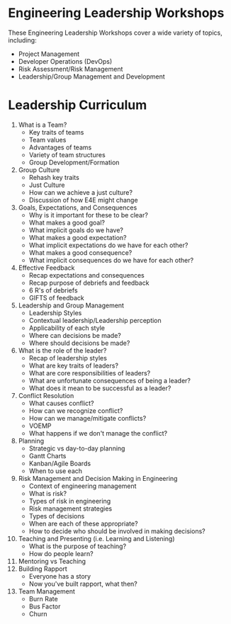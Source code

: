 # Engineering Leadership Workshops
These Engineering Leadership Workshops cover a wide variety of topics, including:
- Project Management
- Developer Operations (DevOps)
- Risk Assessment/Risk Management
- Leadership/Group Management and Development

# Leadership Curriculum
1. What is a Team?
    - Key traits of teams
    - Team values
    - Advantages of teams
    - Variety of team structures
    - Group Development/Formation
2. Group Culture
    - Rehash key traits
    - Just Culture
    - How can we achieve a just culture?
    - Discussion of how E4E might change
3. Goals, Expectations, and Consequences
    - Why is it important for these to be clear?
    - What makes a good goal?
    - What implicit goals do we have?
    - What makes a good expectation?
    - What implicit expectations do we have for each other?
    - What makes a good consequence?
    - What implicit consequences do we have for each other?
4. Effective Feedback
    - Recap expectations and consequences
    - Recap purpose of debriefs and feedback
    - 6 R's of debriefs
    - GIFTS of feedback
5. Leadership and Group Management
    - Leadership Styles
    - Contextual leadership/Leadership perception
    - Applicability of each style
    - Where can decisions be made?
    - Where should decisions be made?
6. What is the role of the leader?
    - Recap of leadership styles
    - What are key traits of leaders?
    - What are core responsibilities of leaders?
    - What are unfortunate consequences of being a leader?
    - What does it mean to be successful as a leader?
7. Conflict Resolution
    - What causes conflict?
    - How can we recognize conflict?
    - How can we manage/mitigate conflicts?
    - VOEMP
    - What happens if we don't manage the conflict?
8. Planning
    - Strategic vs day-to-day planning
    - Gantt Charts
    - Kanban/Agile Boards
    - When to use each
9. Risk Management and Decision Making in Engineering
    - Context of engineering management
    - What is risk?
    - Types of risk in engineering
    - Risk management strategies
    - Types of decisions
    - When are each of these appropriate?
    - How to decide who should be involved in making decisions?
10. Teaching and Presenting (i.e. Learning and Listening)
    - What is the purpose of teaching?
    - How do people learn?
11. Mentoring vs Teaching
12. Building Rapport
    - Everyone has a story
    - Now you've built rapport, what then?
13. Team Management
    - Burn Rate
    - Bus Factor
    - Churn


